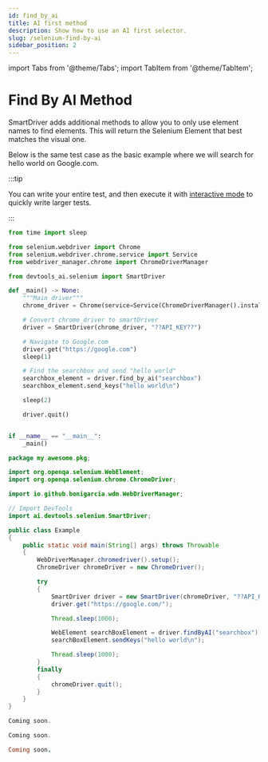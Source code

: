 ```yaml
---
id: find_by_ai
title: AI first method
description: Show how to use an AI first selector.
slug: /selenium-find-by-ai
sidebar_position: 2
---
```


import Tabs from '@theme/Tabs';
import TabItem from '@theme/TabItem';


# Find By AI Method
SmartDriver adds additional methods to allow you to only use element names to find elements. This will return the Selenium Element that best matches the visual one.

Below is the same test case as the basic example where we will search for hello world on Google.com.

:::tip

You can write your entire test, and then execute it with [interactive mode](selenium-interactive-mode) to quickly write larger tests.

:::

<Tabs groupId="language-choice">
<TabItem value="py" label="Python">

```py
from time import sleep

from selenium.webdriver import Chrome
from selenium.webdriver.chrome.service import Service
from webdriver_manager.chrome import ChromeDriverManager

from devtools_ai.selenium import SmartDriver

def _main() -> None:
    """Main driver"""
    chrome_driver = Chrome(service=Service(ChromeDriverManager().install()))

    # Convert chrome_driver to smartDriver
    driver = SmartDriver(chrome_driver, "??API_KEY??")

    # Navigate to Google.com
    driver.get("https://google.com")
    sleep(1)

    # Find the searchbox and send "hello world"
    searchbox_element = driver.find_by_ai("searchbox")
    searchbox_element.send_keys("hello world\n")

    sleep(2)

    driver.quit()


if __name__ == "__main__":
    _main()
```

</TabItem>
<TabItem value="java" label="Java">

```java
package my.awesome.pkg;

import org.openqa.selenium.WebElement;
import org.openqa.selenium.chrome.ChromeDriver;

import io.github.bonigarcia.wdm.WebDriverManager;

// Import DevTools
import ai.devtools.selenium.SmartDriver;

public class Example
{
	public static void main(String[] args) throws Throwable
	{
		WebDriverManager.chromedriver().setup();
		ChromeDriver chromeDriver = new ChromeDriver();

		try
		{
			SmartDriver driver = new SmartDriver(chromeDriver, "??API_KEY??");
			driver.get("https://google.com/");

			Thread.sleep(1000);

			WebElement searchBoxElement = driver.findByAI("searchbox");
			searchBoxElement.sendKeys("hello world\n");

			Thread.sleep(1000);
		}
		finally
		{
			chromeDriver.quit();
		}
	}
}

```

</TabItem>
<TabItem value="csharp" label="C#">

```c#
Coming soon.
```

</TabItem>
<TabItem value="js" label="JavaScript">

```js
Coming soon.
```

</TabItem>
<TabItem value="rb" label="Ruby">

```rb
Coming soon.
```

</TabItem>
</Tabs>
